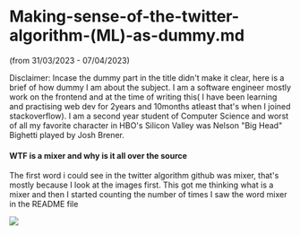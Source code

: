 # Making-sense-of-the-twitter-algorithm-(ML)-as-dummy.md
(from 31/03/2023 - 07/04/2023)

Disclaimer: Incase the dummy part in the title didn't make it clear, here is a brief of how dummy I am about the subject. I am a software engineer mostly work on the frontend and at the time of writing this( I have been learning and practising web dev for 2years and 10months atleast that's when I joined stackoverflow). I am a second year student of Computer Science and worst of all my favorite character in HBO's Silicon Valley was Nelson "Big Head" Bighetti played by Josh Brener.

#### WTF is a mixer and why is it all over the source
The first word i could see in the twitter algorithm github was mixer, that's mostly because I look at the images first. This got me thinking what is a mixer and then I started counting the number of times I saw the word mixer in the README file

<!-- ![counting mixers in the twitter alogrithm](https://media3.giphy.com/media/xUPGcqaVH1cDeKZTBS/giphy.gif?cid=ecf05e47hokk6q9t9k6blunzyr68w1m5dfsbhe4xgiqykp3t&rid=giphy.gif&ct=g) -->

![](https://media3.giphy.com/media/xUPGcqaVH1cDeKZTBS/giphy.gif?cid=ecf05e47hokk6q9t9k6blunzyr68w1m5dfsbhe4xgiqykp3t)

